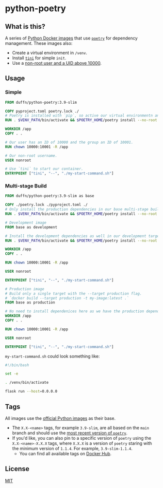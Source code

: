 # python-poetry

## What is this?

A series of [Python Docker images](https://hub.docker.com/r/duffn/python-poetry) that use [`poetry`](https://python-poetry.org/) for dependency management. These images also:

- Create a virtual environment in `/venv`.
- Install [`tini`](https://github.com/krallin/tini) for simple `init`.
- Use a [non-root user and a UID above 10000](https://github.com/hexops/dockerfile#run-as-a-non-root-user).

## Usage

### Simple

```dockerfile
FROM duffn/python-poetry:3.9-slim

COPY pyproject.toml poetry.lock ./
# Poetry is installed with `pip`, so active our virtual environmentn and install projects dependecies there, so they don't conflict with poetry's dependencies.
RUN . $VENV_PATH/bin/activate && $POETRY_HOME/poetry install --no-root

WORKDIR /app
COPY . .

# Our user has an ID of 10000 and the group an ID of 10001.
RUN chown 10000:10001 -R /app

# Our non-root username.
USER nonroot

# Use `tini` to start our container.
ENTRYPOINT ["tini", "--", "./my-start-command.sh"]
```

### Multi-stage Build

```dockerfile
FROM duffn/python-poetry:3.9-slim as base

COPY ./poetry.lock ./pyproject.toml ./
# Only install the production dependencies in our base multi-stage build.
RUN . $VENV_PATH/bin/activate && $POETRY_HOME/poetry install --no-root --no-dev

# Development image
FROM base as development

# Install the development dependencies as well in our development target.
RUN . $VENV_PATH/bin/activate && $POETRY_HOME/poetry install --no-root

WORKDIR /app
COPY . .

RUN chown 10000:10001 -R /app

USER nonroot

ENTRYPOINT ["tini", "--", "./my-start-command.sh"]

# Production image
# Build only a single target with the --target production flag.
# `docker build --target production -t my-image:latest .`
FROM base as production

# No need to install dependenices here as we have the production dependencies in our base image.
WORKDIR /app
COPY . .

RUN chown 10000:10001 -R /app

USER nonroot

ENTRYPOINT ["tini", "--", "./my-start-command.sh"]
```

`my-start-command.sh` could look something like:

```bash
#!/bin/bash

set -e

. /venv/bin/activate

flask run --host=0.0.0.0
```

## Tags

All images use the [official Python images](https://hub.docker.com/_/python) as their base.

- The `X.X-<name>` tags, for example `3.9-slim`, are all based on the `main` branch and should use the [most recent version of `poetry`](https://github.com/python-poetry/poetry/releases).
- If you'd like, you can also pin to a specific version of `poetry` using the `X.X-<name>-X.X.X` tags, where `X.X.X` is a version of `poetry` staring with the minimum version of `1.1.4`. For example, `3.9-slim-1.1.4`.
  - You can find all available tags on [Docker Hub](https://hub.docker.com/repository/docker/duffn/python-poetry/tags?page=1&ordering=last_updated).

## License

[MIT](https://opensource.org/licenses/MIT)
